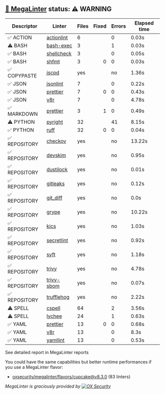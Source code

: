## [🦙 MegaLinter](https://megalinter.io/8.3.0) status: ⚠️ WARNING

| Descriptor  |                                  Linter                                   |Files|Fixed|Errors|Elapsed time|
|-------------|---------------------------------------------------------------------------|-----|----:|------|------------|
|✅ ACTION    |[actionlint](https://megalinter.io/8.3.0/descriptors/action_actionlint)    |    6|     |     0|0.03s       |
|⚠️ BASH      |[bash-exec](https://megalinter.io/8.3.0/descriptors/bash_bash_exec)        |    3|     |     1|0.03s       |
|✅ BASH      |[shellcheck](https://megalinter.io/8.3.0/descriptors/bash_shellcheck)      |    3|     |     0|0.05s       |
|✅ BASH      |[shfmt](https://megalinter.io/8.3.0/descriptors/bash_shfmt)                |    3|    0|     0|0.03s       |
|✅ COPYPASTE |[jscpd](https://megalinter.io/8.3.0/descriptors/copypaste_jscpd)           |yes  |     |no    |1.36s       |
|✅ JSON      |[jsonlint](https://megalinter.io/8.3.0/descriptors/json_jsonlint)          |    7|     |     0|0.22s       |
|✅ JSON      |[prettier](https://megalinter.io/8.3.0/descriptors/json_prettier)          |    7|    0|     0|0.43s       |
|✅ JSON      |[v8r](https://megalinter.io/8.3.0/descriptors/json_v8r)                    |    7|     |     0|4.78s       |
|✅ MARKDOWN  |[prettier](https://megalinter.io/8.3.0/descriptors/markdown_prettier)      |    3|    1|     0|0.49s       |
|⚠️ PYTHON    |[pyright](https://megalinter.io/8.3.0/descriptors/python_pyright)          |   32|     |    41|8.15s       |
|✅ PYTHON    |[ruff](https://megalinter.io/8.3.0/descriptors/python_ruff)                |   32|    0|     0|0.04s       |
|✅ REPOSITORY|[checkov](https://megalinter.io/8.3.0/descriptors/repository_checkov)      |yes  |     |no    |13.22s      |
|✅ REPOSITORY|[devskim](https://megalinter.io/8.3.0/descriptors/repository_devskim)      |yes  |     |no    |0.95s       |
|✅ REPOSITORY|[dustilock](https://megalinter.io/8.3.0/descriptors/repository_dustilock)  |yes  |     |no    |0.01s       |
|✅ REPOSITORY|[gitleaks](https://megalinter.io/8.3.0/descriptors/repository_gitleaks)    |yes  |     |no    |0.12s       |
|✅ REPOSITORY|[git_diff](https://megalinter.io/8.3.0/descriptors/repository_git_diff)    |yes  |     |no    |0.0s        |
|✅ REPOSITORY|[grype](https://megalinter.io/8.3.0/descriptors/repository_grype)          |yes  |     |no    |10.22s      |
|✅ REPOSITORY|[kics](https://megalinter.io/8.3.0/descriptors/repository_kics)            |yes  |     |no    |1.03s       |
|✅ REPOSITORY|[secretlint](https://megalinter.io/8.3.0/descriptors/repository_secretlint)|yes  |     |no    |0.92s       |
|✅ REPOSITORY|[syft](https://megalinter.io/8.3.0/descriptors/repository_syft)            |yes  |     |no    |1.18s       |
|✅ REPOSITORY|[trivy](https://megalinter.io/8.3.0/descriptors/repository_trivy)          |yes  |     |no    |4.78s       |
|✅ REPOSITORY|[trivy-sbom](https://megalinter.io/8.3.0/descriptors/repository_trivy_sbom)|yes  |     |no    |0.07s       |
|✅ REPOSITORY|[trufflehog](https://megalinter.io/8.3.0/descriptors/repository_trufflehog)|yes  |     |no    |2.22s       |
|⚠️ SPELL     |[cspell](https://megalinter.io/8.3.0/descriptors/spell_cspell)             |64   |     |2     |3.56s       |
|⚠️ SPELL     |[lychee](https://megalinter.io/8.3.0/descriptors/spell_lychee)             |24   |     |1     |0.63s       |
|✅ YAML      |[prettier](https://megalinter.io/8.3.0/descriptors/yaml_prettier)          |13   |    0|     0|0.68s       |
|✅ YAML      |[v8r](https://megalinter.io/8.3.0/descriptors/yaml_v8r)                    |13   |     |     0|8.3s        |
|✅ YAML      |[yamllint](https://megalinter.io/8.3.0/descriptors/yaml_yamllint)          |13   |     |     0|0.53s       |

See detailed report in MegaLinter reports

You could have the same capabilities but better runtime performances if you use a MegaLinter flavor:
- [oxsecurity/megalinter/flavors/cupcake@v8.3.0](https://megalinter.io/8.3.0/flavors/cupcake/) (83 linters)


_MegaLinter is graciously provided by [![OX Security](https://www.ox.security/wp-content/uploads/2022/06/logo.svg?ref=megalinter_comment)](https://www.ox.security/?ref=megalinter)_